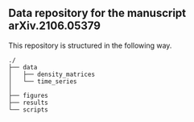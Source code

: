 ## Data repository for the manuscript arXiv.2106.05379

This repository is structured in the following way.

	./
	├── data
	│   ├── density_matrices
	│   └── time_series
	│
	├── figures
	├── results
	└── scripts

